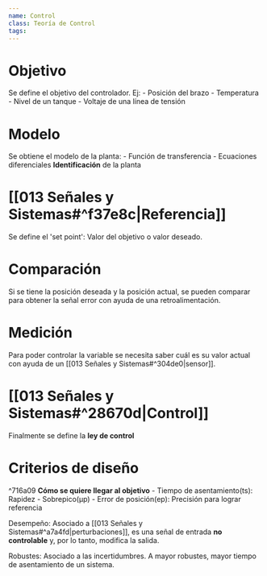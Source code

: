 ```yaml
---
name: Control
class: Teoría de Control
tags: 
---
```

# Objetivo

Se define el objetivo del controlador. Ej:
	- Posición del brazo
	- Temperatura
	- Nivel de un tanque
	- Voltaje de una línea de tensión


# Modelo

Se obtiene el modelo de la planta:
	- Función de transferencia
	- Ecuaciones diferenciales
**Identificación** de la planta

# [[013 Señales y Sistemas#^f37e8c|Referencia]]

Se define el 'set point': Valor del objetivo o valor deseado.

# Comparación

Si se tiene la posición deseada y la posición actual, se pueden comparar para obtener la señal error con ayuda de una retroalimentación.

# Medición

Para poder controlar la variable se necesita saber cuál es su valor actual con ayuda de un [[013 Señales y Sistemas#^304de0|sensor]].

# [[013 Señales y Sistemas#^28670d|Control]]

Finalmente se define la **ley de control**

# Criterios de diseño

^716a09
**Cómo se quiere llegar al objetivo**
	- Tiempo de asentamiento(ts): Rapidez
	- Sobrepico(μp)
	- Error de posición(ep): Precisión para lograr referencia

Desempeño: Asociado a [[013 Señales y Sistemas#^a7a4fd|perturbaciones]], es una señal de entrada **no controlable** y, por lo tanto, modifica la salida.

Robustes: Asociado a las incertidumbres. A mayor robustes, mayor tiempo de asentamiento de un sistema.
